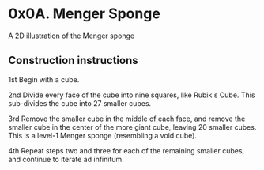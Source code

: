 # 0x0A. Menger Sponge

A 2D illustration of the Menger sponge

## Construction instructions
1st Begin with a cube.

2nd Divide every face of the cube into nine squares, like Rubik's Cube.
This sub-divides the cube into 27 smaller cubes.

3rd Remove the smaller cube in the middle of each face, and remove the smaller
cube in the center of the more giant cube, leaving 20 smaller cubes.
This is a level-1 Menger sponge (resembling a void cube).

4th Repeat steps two and three for each of the remaining smaller cubes, and
continue to iterate ad infinitum.
